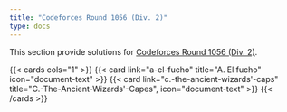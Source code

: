 ```yaml
---
title: "Codeforces Round 1056 (Div. 2)"
type: docs
---
```


This section provide solutions for [Codeforces Round 1056 (Div. 2)](https://codeforces.com/contest/2154).

{{< cards cols="1" >}}
  {{< card link="a-el-fucho" title="A. El fucho" icon="document-text" >}}
  {{< card link="c.-the-ancient-wizards'-caps" title="C.-The-Ancient-Wizards'-Capes", icon="document-text" >}}
{{< /cards >}}
